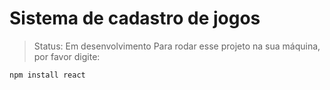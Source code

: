 # Sistema de cadastro de jogos
> Status: Em desenvolvimento
Para rodar esse projeto na sua máquina, por favor digite:

```
npm install react 
```
